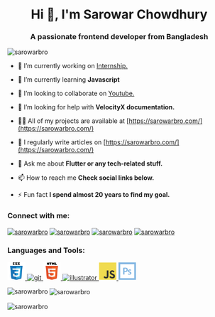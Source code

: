 <h1 align="center">Hi 👋, I'm Sarowar Chowdhury</h1>
<h3 align="center">A passionate frontend developer from Bangladesh</h3>

<p align="left"> <img src="https://komarev.com/ghpvc/?username=sarowarbro&label=Profile%20views&color=0e75b6&style=flat" alt="sarowarbro" /> </p>

- 🔭 I’m currently working on [Internship.](https://sarowarbro.com/)

- 🌱 I’m currently learning **Javascript**

- 👯 I’m looking to collaborate on [Youtube.](https://sarowarbro.com/)

- 🤝 I’m looking for help with **VelocityX documentation.**

- 👨‍💻 All of my projects are available at [https://sarowarbro.com/](https://sarowarbro.com/)

- 📝 I regularly write articles on [https://sarowarbro.com/](https://sarowarbro.com/)

- 💬 Ask me about **Flutter or any tech-related stuff.**

- 📫 How to reach me **Check social links below.**

- ⚡ Fun fact **I spend almost 20 years to find my goal.**

<h3 align="left">Connect with me:</h3>
<p align="left">
<a href="https://twitter.com/sarowarbro" target="blank"><img align="center" src="https://raw.githubusercontent.com/rahuldkjain/github-profile-readme-generator/master/src/images/icons/Social/twitter.svg" alt="sarowarbro" height="30" width="40" /></a>
<a href="https://linkedin.com/in/sarowarbro" target="blank"><img align="center" src="https://raw.githubusercontent.com/rahuldkjain/github-profile-readme-generator/master/src/images/icons/Social/linked-in-alt.svg" alt="sarowarbro" height="30" width="40" /></a>
<a href="https://fb.com/sarowarbro" target="blank"><img align="center" src="https://raw.githubusercontent.com/rahuldkjain/github-profile-readme-generator/master/src/images/icons/Social/facebook.svg" alt="sarowarbro" height="30" width="40" /></a>
<a href="https://instagram.com/sarowarbro" target="blank"><img align="center" src="https://raw.githubusercontent.com/rahuldkjain/github-profile-readme-generator/master/src/images/icons/Social/instagram.svg" alt="sarowarbro" height="30" width="40" /></a>
</p>

<h3 align="left">Languages and Tools:</h3>
<p align="left"> <a href="https://www.w3schools.com/css/" target="_blank" rel="noreferrer"> <img src="https://raw.githubusercontent.com/devicons/devicon/master/icons/css3/css3-original-wordmark.svg" alt="css3" width="40" height="40"/> </a> <a href="https://git-scm.com/" target="_blank" rel="noreferrer"> <img src="https://www.vectorlogo.zone/logos/git-scm/git-scm-icon.svg" alt="git" width="40" height="40"/> </a> <a href="https://www.w3.org/html/" target="_blank" rel="noreferrer"> <img src="https://raw.githubusercontent.com/devicons/devicon/master/icons/html5/html5-original-wordmark.svg" alt="html5" width="40" height="40"/> </a> <a href="https://www.adobe.com/in/products/illustrator.html" target="_blank" rel="noreferrer"> <img src="https://www.vectorlogo.zone/logos/adobe_illustrator/adobe_illustrator-icon.svg" alt="illustrator" width="40" height="40"/> </a> <a href="https://developer.mozilla.org/en-US/docs/Web/JavaScript" target="_blank" rel="noreferrer"> <img src="https://raw.githubusercontent.com/devicons/devicon/master/icons/javascript/javascript-original.svg" alt="javascript" width="40" height="40"/> </a> <a href="https://www.photoshop.com/en" target="_blank" rel="noreferrer"> <img src="https://raw.githubusercontent.com/devicons/devicon/master/icons/photoshop/photoshop-line.svg" alt="photoshop" width="40" height="40"/> </a> </p>

<p><img align="left" src="https://github-readme-stats.vercel.app/api/top-langs?username=sarowarbro&show_icons=true&locale=en&layout=compact" alt="sarowarbro" /></p>

<p>&nbsp;<img align="center" src="https://github-readme-stats.vercel.app/api?username=sarowarbro&show_icons=true&locale=en" alt="sarowarbro" /></p>

<p><img align="center" src="https://github-readme-streak-stats.herokuapp.com/?user=sarowarbro&" alt="sarowarbro" /></p>
